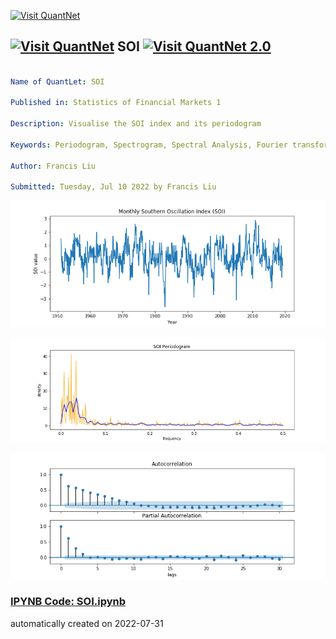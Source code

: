 [<img src="https://github.com/QuantLet/Styleguide-and-FAQ/blob/master/pictures/banner.png" width="888" alt="Visit QuantNet">](http://quantlet.de/)

## [<img src="https://github.com/QuantLet/Styleguide-and-FAQ/blob/master/pictures/qloqo.png" alt="Visit QuantNet">](http://quantlet.de/) **SOI** [<img src="https://github.com/QuantLet/Styleguide-and-FAQ/blob/master/pictures/QN2.png" width="60" alt="Visit QuantNet 2.0">](http://quantlet.de/)

```yaml

Name of QuantLet: SOI

Published in: Statistics of Financial Markets 1

Description: Visualise the SOI index and its periodogram

Keywords: Periodogram, Spectrogram, Spectral Analysis, Fourier transform

Author: Francis Liu

Submitted: Tuesday, Jul 10 2022 by Francis Liu

```

![Picture1](SOI.png)

![Picture2](SOIPer.png)

![Picture3](SOIacfpacf.png)

### [IPYNB Code: SOI.ipynb](SOI.ipynb)


automatically created on 2022-07-31
